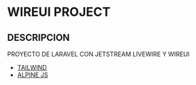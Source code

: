 # WIREUI PROJECT

## DESCRIPCION

PROYECTO DE LARAVEL CON JETSTREAM LIVEWIRE Y WIREUI

- [TAILWIND]()
- [ALPINE JS]()

##
